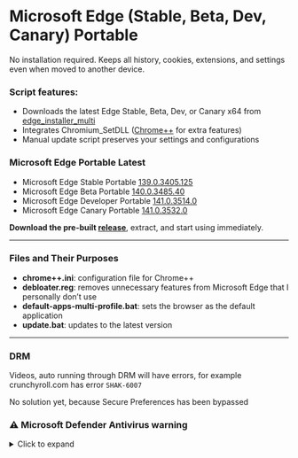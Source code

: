 ﻿# Microsoft Edge (Stable, Beta, Dev, Canary) Portable

No installation required. Keeps all history, cookies, extensions, and settings even when moved to another device.

### Script features:
 
* Downloads the latest Edge Stable, Beta, Dev, or Canary x64 from [edge_installer_multi](https://github.com/bibicadotnet/edge_installer_multi/releases)
* Integrates Chromium_SetDLL ([Chrome++](https://github.com/Bush2021/chrome_plus) for extra features)
* Manual update script preserves your settings and configurations
### Microsoft Edge Portable Latest
- Microsoft Edge Stable Portable [139.0.3405.125](https://github.com/bibicadotnet/microsoft-edge-multi-portable/releases/tag/edge-stable-portable-x64_139.0.3405.125_1.13.0)
- Microsoft Edge Beta Portable [140.0.3485.40](https://github.com/bibicadotnet/microsoft-edge-multi-portable/releases/tag/edge-beta-portable-x64_140.0.3485.40_1.13.0)
- Microsoft Edge Developer Portable [141.0.3514.0](https://github.com/bibicadotnet/microsoft-edge-multi-portable/releases/tag/edge-dev-portable-x64_141.0.3514.0_1.13.0)
- Microsoft Edge Canary Portable [141.0.3532.0](https://github.com/bibicadotnet/microsoft-edge-multi-portable/releases/tag/edge-canary-portable-x64_141.0.3532.0_1.13.0)

**Download the pre-built [release](https://github.com/bibicadotnet/microsoft-edge-multi-portable/releases)**, extract, and start using immediately.

---

### Files and Their Purposes

* **chrome++.ini**: configuration file for Chrome++
* **debloater.reg**: removes unnecessary features from Microsoft Edge that I personally don’t use
* **default-apps-multi-profile.bat**: sets the browser as the default application
* **update.bat**: updates to the latest version

---

### DRM

Videos, auto running through DRM will have errors, for example crunchyroll.com has error `SHAK-6007`

No solution yet, because Secure Preferences has been bypassed

### ⚠ Microsoft Defender Antivirus warning

<details>
  <summary>Click to expand</summary>

  Due to the way Microsoft Edge is bypassed to run as a portable app, Microsoft Defender Antivirus may falsely flag it as a trojan.  

  If this happens, allow/whitelist the file and wait for Microsoft Defender’s definitions to update and remove the false positive.  

  <img src="https://img.bibica.net/R09ou3pG.png" alt="R09ou3pG">
</details>



